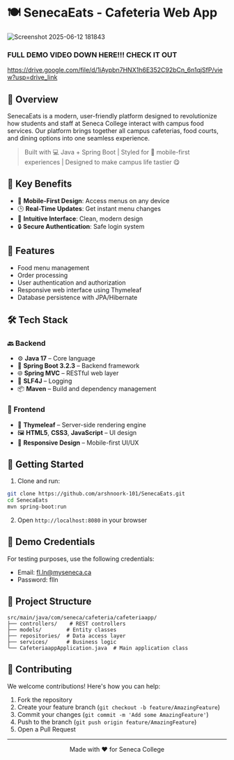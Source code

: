 # 🍽️ SenecaEats - Cafeteria Web App

![Screenshot 2025-06-12 181843](https://github.com/user-attachments/assets/71bfd504-5e62-4388-8414-30d876484d8c)

### FULL DEMO VIDEO DOWN HERE!!! CHECK IT OUT

https://drive.google.com/file/d/1iAypbn7HNX1h6E352C92bCn_6n1qjSfP/view?usp=drive_link

</div>

## 🌟 Overview
SenecaEats is a modern, user-friendly platform 
designed to revolutionize how students and staff at 
Seneca College interact with campus food services. Our 
platform brings together all campus cafeterias, food 
courts, and dining options into one seamless 
experience.

> Built with 💻 Java + Spring Boot | Styled for 📱 mobile-first experiences | Designed to make campus life tastier 😋

## 🎯 Key Benefits
- 📱 **Mobile-First Design**: Access menus on any device
- 🕒 **Real-Time Updates**: Get instant menu changes
- 🎨 **Intuitive Interface**: Clean, modern design
- 🔒 **Secure Authentication**: Safe login system

## 🚀 Features

- Food menu management
- Order processing
- User authentication and authorization
- Responsive web interface using Thymeleaf
- Database persistence with JPA/Hibernate

## 🛠️ Tech Stack

### 🔙 Backend
- ⚙️ **Java 17** – Core language
- 🚀 **Spring Boot 3.2.3** – Backend framework
- 🌐 **Spring MVC** – RESTful web layer
- 🧰 **SLF4J** – Logging
- 📦 **Maven** – Build and dependency management

### 🎨 Frontend
- 🧩 **Thymeleaf** – Server-side rendering engine
- 🖼️ **HTML5**, **CSS3**, **JavaScript** – UI design
- 📱 **Responsive Design** – Mobile-first UI/UX

## 🚀 Getting Started

1. Clone and run:
```bash
git clone https://github.com/arshnoork-101/SenecaEats.git
cd SenecaEats
mvn spring-boot:run
```

2. Open `http://localhost:8080` in your browser

## 🔑 Demo Credentials

For testing purposes, use the following credentials:
- Email: fl.ln@myseneca.ca
- Password: flln

## 📁 Project Structure

```
src/main/java/com/seneca/cafeteria/cafeteriaapp/
├── controllers/    # REST controllers
├── models/        # Entity classes
├── repositories/  # Data access layer
├── services/      # Business logic
└── CafeteriaappApplication.java  # Main application class
```

## 🤝 Contributing

We welcome contributions! Here's how you can help:

1. Fork the repository
2. Create your feature branch (`git checkout -b feature/AmazingFeature`)
3. Commit your changes (`git commit -m 'Add some AmazingFeature'`)
4. Push to the branch (`git push origin feature/AmazingFeature`)
5. Open a Pull Request

---

<div align="center">
Made with ❤️ for Seneca College
</div> 
